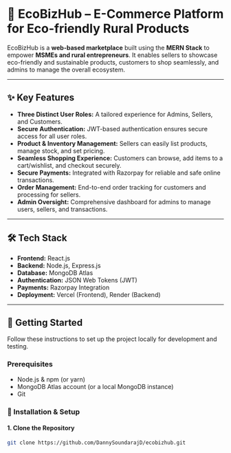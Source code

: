 # 🌿 EcoBizHub – E-Commerce Platform for Eco-friendly Rural Products

EcoBizHub is a **web-based marketplace** built using the **MERN Stack** to empower **MSMEs and rural entrepreneurs**. It enables sellers to showcase eco-friendly and sustainable products, customers to shop seamlessly, and admins to manage the overall ecosystem.

---

## ✨ Key Features

- **Three Distinct User Roles:** A tailored experience for Admins, Sellers, and Customers.
- **Secure Authentication:** JWT-based authentication ensures secure access for all user roles.
- **Product & Inventory Management:** Sellers can easily list products, manage stock, and set pricing.
- **Seamless Shopping Experience:** Customers can browse, add items to a cart/wishlist, and checkout securely.
- **Secure Payments:** Integrated with Razorpay for reliable and safe online transactions.
- **Order Management:** End-to-end order tracking for customers and processing for sellers.
- **Admin Oversight:** Comprehensive dashboard for admins to manage users, sellers, and transactions.

---

## 🛠️ Tech Stack

- **Frontend:** React.js
- **Backend:** Node.js, Express.js
- **Database:** MongoDB Atlas
- **Authentication:** JSON Web Tokens (JWT)
- **Payments:** Razorpay Integration
- **Deployment:** Vercel (Frontend), Render (Backend)

---

## 🚀 Getting Started

Follow these instructions to set up the project locally for development and testing.

### Prerequisites

- Node.js & npm (or yarn)
- MongoDB Atlas account (or a local MongoDB instance)
- Git

### 🔧 Installation & Setup

#### 1. Clone the Repository
```bash
git clone https://github.com/DannySoundarajD/ecobizhub.git
